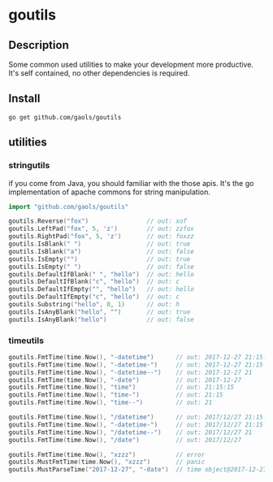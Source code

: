 # goutils

## Description

Some common used utilities to make your development more productive.
It's self contained, no other dependencies is required.

## Install

```
go get github.com/gaols/goutils
```

## utilities

### stringutils

if you come from Java, you should familiar with the those apis. It's the go implementation of
apache commons for string manipulation.

```go
import "github.com/gaols/goutils"

goutils.Reverse("fox")                // out: xof
goutils.LeftPad("fox", 5, 'z')        // out: zzfox
goutils.RightPad("fox", 5, 'z')       // out: foxzz
goutils.IsBlank(" ")                  // out: true
goutils.IsBlank("a")                  // out: false
goutils.IsEmpty("")                   // out: true
goutils.IsEmpty(" ")                  // out: false
goutils.DefaultIfBlank(" ", "hello")  // out: hello
goutils.DefaultIfBlank("c", "hello")  // out: c
goutils.DefaultIfEmpty("", "hello")   // out: hello
goutils.DefaultIfEmpty("c", "hello")  // out: c
goutils.Substring("hello", 0, 1)      // out: h
goutils.IsAnyBlank("hello", "")       // out: true
goutils.IsAnyBlank("hello")           // out: false
```

### timeutils

```go
goutils.FmtTime(time.Now(), "-datetime")      // out: 2017-12-27 21:15:15
goutils.FmtTime(time.Now(), "-datetime-")     // out: 2017-12-27 21:15
goutils.FmtTime(time.Now(), "-datetime--")    // out: 2017-12-27 21
goutils.FmtTime(time.Now(), "-date")          // out: 2017-12-27
goutils.FmtTime(time.Now(), "time")           // out: 21:15:15
goutils.FmtTime(time.Now(), "time-")          // out: 21:15
goutils.FmtTime(time.Now(), "time--")         // out: 21

goutils.FmtTime(time.Now(), "/datetime")      // out: 2017/12/27 21:15:15
goutils.FmtTime(time.Now(), "-datetime-")     // out: 2017/12/27 21:15
goutils.FmtTime(time.Now(), "/datetime--")    // out: 2017/12/27 21
goutils.FmtTime(time.Now(), "/date")          // out: 2017/12/27

goutils.FmtTime(time.Now(), "xzzz")           // error
goutils.MustFmtTime(time.Now(), "xzzz")       // panic
goutils.MustParseTime("2017-12-27", "-date")  // time object@2017-12-27
```
